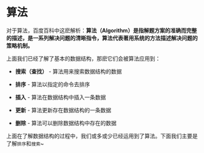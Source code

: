 # 算法

对于算法，百度百科中这麽解析：**算法（Algorithm）是指解题方案的准确而完整的描述，是一系列解决问题的清晰指令，算法代表著用系统的方法描述解决问题的策略机制。**

上面我们已经了解了基本的数据结构，那麽它们会被算法应用到：

- **搜索（查找）** - 算法用来搜索数据结构的数据

- **排序** - 算法以指定的命令去排序

- **插入** - 算法在数据结构中插入一条数据

- **更新** - 算法更新存在数据结构的一条数据

- **删除** - 算法可以删除数据结构中存在的数据

上面在了解数据结构的过程中，我们或多或少已经运用到了算法。下面我们主要是了解`排序`和`搜索`~